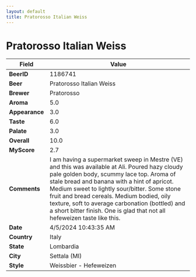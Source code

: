 ```yaml
---
layout: default
title: Pratorosso Italian Weiss
---
```


# Pratorosso Italian Weiss

| Field         | Value     |
|---------------|-----------|
| **BeerID** | 1186741 |
| **Beer** | Pratorosso Italian Weiss |
| **Brewer** | Pratorosso |
| **Aroma** | 5.0 |
| **Appearance** | 3.0 |
| **Taste** | 6.0 |
| **Palate** | 3.0 |
| **Overall** | 10.0 |
| **MyScore** | 2.7 |
| **Comments** | I am having a supermarket sweep in Mestre (VE) and this was available at Ali. Poured hazy cloudy pale golden body, scummy lace top. Aroma of stale bread and banana with a hint of apricot. Medium sweet to lightly sour/bitter. Some stone fruit and bread cereals. Medium bodied, oily texture, soft to average carbonation (bottled) and a short bitter finish. One is glad that not all hefeweizen taste like this. |
| **Date** | 4/5/2024 10:43:35 AM |
| **Country** | Italy |
| **State** | Lombardia |
| **City** | Settala &#40;MI&#41; |
| **Style** | Weissbier - Hefeweizen |
